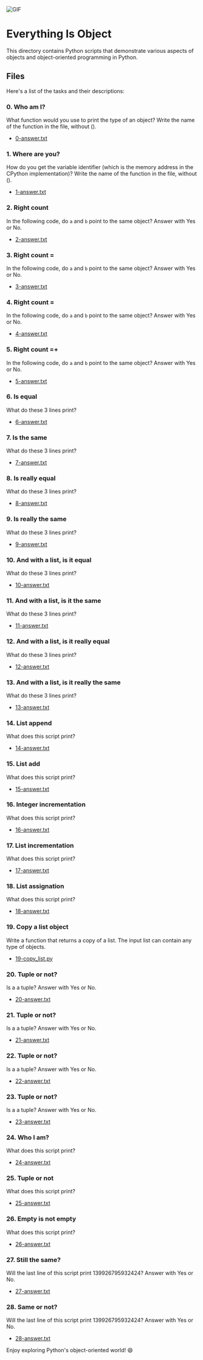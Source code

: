 ![GIF](https://media.giphy.com/media/z7piKLuXM9OR2cMlc0/giphy.gif)

# Everything Is Object

This directory contains Python scripts that demonstrate various aspects of objects and object-oriented programming in Python.

## Files

Here's a list of the tasks and their descriptions:

### 0. Who am I?
What function would you use to print the type of an object? Write the name of the function in the file, without ().

- [0-answer.txt](0-answer.txt)

### 1. Where are you?
How do you get the variable identifier (which is the memory address in the CPython implementation)? Write the name of the function in the file, without ().

- [1-answer.txt](1-answer.txt)

### 2. Right count
In the following code, do `a` and `b` point to the same object? Answer with Yes or No.

- [2-answer.txt](2-answer.txt)

### 3. Right count =
In the following code, do `a` and `b` point to the same object? Answer with Yes or No.

- [3-answer.txt](3-answer.txt)

### 4. Right count =
In the following code, do `a` and `b` point to the same object? Answer with Yes or No.

- [4-answer.txt](4-answer.txt)

### 5. Right count =+
In the following code, do `a` and `b` point to the same object? Answer with Yes or No.

- [5-answer.txt](5-answer.txt)

### 6. Is equal
What do these 3 lines print?

- [6-answer.txt](6-answer.txt)

### 7. Is the same
What do these 3 lines print?

- [7-answer.txt](7-answer.txt)

### 8. Is really equal
What do these 3 lines print?

- [8-answer.txt](8-answer.txt)

### 9. Is really the same
What do these 3 lines print?

- [9-answer.txt](9-answer.txt)

### 10. And with a list, is it equal
What do these 3 lines print?

- [10-answer.txt](10-answer.txt)

### 11. And with a list, is it the same
What do these 3 lines print?

- [11-answer.txt](11-answer.txt)

### 12. And with a list, is it really equal
What do these 3 lines print?

- [12-answer.txt](12-answer.txt)

### 13. And with a list, is it really the same
What do these 3 lines print?

- [13-answer.txt](13-answer.txt)

### 14. List append
What does this script print?

- [14-answer.txt](14-answer.txt)

### 15. List add
What does this script print?

- [15-answer.txt](15-answer.txt)

### 16. Integer incrementation
What does this script print?

- [16-answer.txt](16-answer.txt)

### 17. List incrementation
What does this script print?

- [17-answer.txt](17-answer.txt)

### 18. List assignation
What does this script print?

- [18-answer.txt](18-answer.txt)

### 19. Copy a list object
Write a function that returns a copy of a list. The input list can contain any type of objects.

- [19-copy_list.py](19-copy_list.py)

### 20. Tuple or not?
Is a a tuple? Answer with Yes or No.

- [20-answer.txt](20-answer.txt)

### 21. Tuple or not?
Is a a tuple? Answer with Yes or No.

- [21-answer.txt](21-answer.txt)

### 22. Tuple or not?
Is a a tuple? Answer with Yes or No.

- [22-answer.txt](22-answer.txt)

### 23. Tuple or not?
Is a a tuple? Answer with Yes or No.

- [23-answer.txt](23-answer.txt)

### 24. Who I am?
What does this script print?

- [24-answer.txt](24-answer.txt)

### 25. Tuple or not
What does this script print?

- [25-answer.txt](25-answer.txt)

### 26. Empty is not empty
What does this script print?

- [26-answer.txt](26-answer.txt)

### 27. Still the same?
Will the last line of this script print 139926795932424? Answer with Yes or No.

- [27-answer.txt](27-answer.txt)

### 28. Same or not?
Will the last line of this script print 139926795932424? Answer with Yes or No.

- [28-answer.txt](28-answer.txt)

Enjoy exploring Python's object-oriented world! 😄